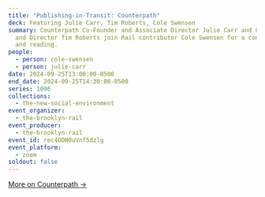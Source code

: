 ```yaml
---
title: "Publishing-in-Transit: Counterpath"
deck: Featuring Julie Carr, Tim Roberts, Cole Swensen
summary: Counterpath Co-Founder and Associate Director Julie Carr and Co-Founder
  and Director Tim Roberts join Rail contributor Cole Swensen for a conversation
  and reading.
people:
  - person: cole-swensen
  - person: julie-carr
date: 2024-09-25T13:00:00-0500
end_date: 2024-09-25T14:30:00-0500
series: 1096
collections:
  - the-new-social-environment
event_organizer:
  - the-brooklyn-rail
event_producer:
  - the-brooklyn-rail
event_id: rec4ODN0uVnf5dzlg
event_platform:
  - zoom
soldout: false
---
```

[M﻿ore on Counterpath →](https://counterpathpress.org/)